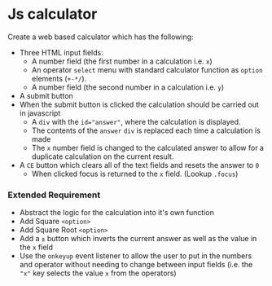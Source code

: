 # Js calculator

Create a web based calculator which has the following:

- Three HTML input fields:
  - A number field (the first number in a calculation i.e. `x`)
  - An operator `select` menu with standard calculator function as `option` elements (`+-*/`).
  - A number field (the second number in a calculation i.e. `y`)
- A submit button
- When the submit button is clicked the calculation should be carried out in javascript
  - A `div` with the `id="answer"`, where the calculation is displayed.
  - The contents of the `answer` `div` is replaced each time a calculation is made
  - The `x` number field is changed to the calculated answer to allow for a duplicate calculation on the current result.
- A `CE` button which clears all of the text fields and resets the answer to `0`
  - When clicked focus is returned to the `x` field. (Lookup `.focus`)


### Extended Requirement

- Abstract the logic for the calculation into it's own function
- Add Square `<option>`
- Add Square Root `<option>`
- Add a `±` button which inverts the current answer as well as the value in the `x` field
- Use the `onkeyup` event listener to allow the user to put in the numbers and operator without needing to change between input fields (i.e. the `"x"` key selects the value `x` from the operators)
